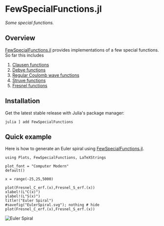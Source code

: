 # FewSpecialFunctions.jl

*Some special functions.*

## Overview

[FewSpecialFunctions.jl](https://github.com/MartinMikkelsen/FewSpecialFunctions.jl) provides implementations of a few special functions. So far this includes
1. [Clausen functions](@ref)
2. [Debye functions](@ref)
3. [Regular Coulomb wave functions](@ref)
4. [Struve functions](@ref)
5. [Fresnel functions](@ref)

## Installation

Get the latest stable release with Julia's package manager:

```
julia ] add FewSpecialFunctions
```

## Quick example

Here is how to generate an Euler spiral using [FewSpecialFunctions.jl](https://github.com/MartinMikkelsen/FewSpecialFunctions.jl). 

```@example EulerSpiral
using Plots, FewSpecialFunctions, LaTeXStrings 

plot_font = "Computer Modern"
default()

x = range(-25,25,5000)

plot(Fresnel_C_erf.(x),Fresnel_S_erf.(x))
xlabel!(L"C(x)")
ylabel!(L"S(x)")
title!("Euler Spiral")
#savefig("EulerSpiral.svg"); nothing # hide
plot(Fresnel_C_erf.(x),Fresnel_S_erf.(x))
```
![Euler Spiral](EulerSpiral.svg)
